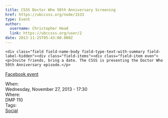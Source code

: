 ```yaml
---
title: CSSS Doctor Who 50th Anniversary Screening 
href: https://ubccsss.org/node/1533
type: Event
author:
  username: Christopher Head
  link: https://ubccsss.org/user/2
date: 2013-11-25T05:43:00.000Z
---
```



    <div class="field field-name-body field-type-text-with-summary field-label-hidden"><div class="field-items"><div class="field-item even"><p>Invite friends, bring a date. The CSSS is presenting the Doctor Who 50th Anniversary episode.</p>
<p><a href="https://www.facebook.com/events/525019307594400/">Facebook event</a></p>
</div></div></div><div class="field field-name-field-dates field-type-datetime field-label-above"><div class="field-label">When:&#xA0;</div><div class="field-items"><div class="field-item even"><span class="date-display-single">Wednesday, November 27, 2013 - 17:30</span></div></div></div><div class="field field-name-field-location field-type-text field-label-above"><div class="field-label">Where:&#xA0;</div><div class="field-items"><div class="field-item even">DMP 110</div></div></div>    <footer>
    <div class="field field-name-field-tags field-type-taxonomy-term-reference field-label-above"><div class="field-label">Tags:&#xA0;</div><div class="field-items"><div class="field-item even"><a href="/social">Social</a></div></div></div>      </footer>
    
